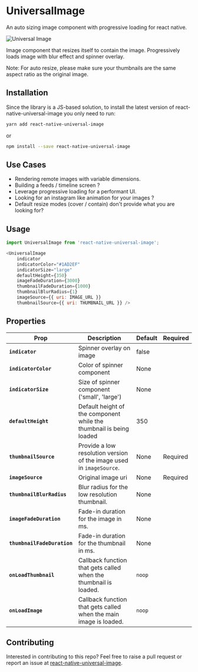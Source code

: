 # UniversalImage

An auto sizing image component with progressive loading for react native.

![Universal Image](https://user-images.githubusercontent.com/33686528/42618397-7fea56c0-85d2-11e8-8672-bc9f3d5f2afd.gif)

Image component that resizes itself to contain the image.
Progressively loads image with blur effect and spinner overlay.

Note: For auto resize, please make sure your thumbnails are the same aspect ratio as the original image.

## Installation

Since the library is a JS-based solution, to install the latest version of react-native-universal-image you only need to run:

```bash
yarn add react-native-universal-image
```

or

```bash
npm install --save react-native-universal-image
```

## Use Cases

- Rendering remote images with variable dimensions.
- Building a feeds / timeline screen ?
- Leverage progressive loading for a performant UI.
- Looking for an instagram like animation for your images ?
- Default resize modes (cover / contain) don't provide what you are looking for?

## Usage

```javascript
import UniversalImage from 'react-native-universal-image';

<UniversalImage
    indicator
    indicatorColor="#1AD2EF"
    indicatorSize="large"
    defaultHeight={350}
    imageFadeDuration={3000}
    thumbnailFadeDuration={1000}
    thumbnailBlurRadius={1}
    imageSource={{ uri: IMAGE_URL }}
    thumbnailSource={{ uri: THUMBNAIL_URL }} />
```

## Properties

| Prop | Description | Default | Required |
|---|---|---|---|
| **`indicator`** | Spinner overlay on image | false |
| **`indicatorColor`** | Color of spinner component | None |
| **`indicatorSize`** | Size of spinner component ('small', 'large') | None |
| **`defaultHeight`** | Default height of the component while the thumbnail is being loaded | 350 |
| **`thumbnailSource`** | Provide a low resolution version of the image used in `imageSource`. | None | Required |
| **`imageSource`** | Original image uri| None | Required |
| **`thumbnailBlurRadius`** | Blur radius for the low resolution thumbnail. | None |
| **`imageFadeDuration`** | Fade-in duration for the image in ms. | None |
| **`thumbnailFadeDuration`** | Fade-in duration for the thumbnail in ms. | None |
| **`onLoadThumbnail`** | Callback function that gets called when the thumbnail is loaded. | `noop` |
| **`onLoadImage`** | Callback function that gets called when the main image is loaded. | `noop` |

## Contributing

Interested in contributing to this repo?
Feel free to raise a pull request or report an issue at [react-native-universal-image](https://github.com/gauravahujame/react-native-universal-image).
